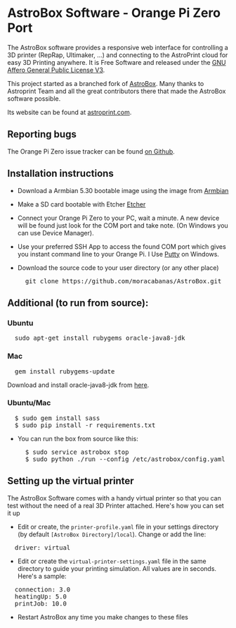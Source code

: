 AstroBox Software - Orange Pi Zero Port
=================

The AstroBox software provides a responsive web interface for controlling a 3D printer (RepRap, Ultimaker, ...) and connecting to the AstroPrint cloud for easy 3D Printing anywhere. It is Free Software and released under the [GNU Affero General Public License V3](http://www.gnu.org/licenses/agpl.html).

This project started as a branched fork of [AstroBox](https://github.com/AstroPrint/AstroBox). Many thanks to Astroprint Team and all the great contributors there that made the AstroBox software possible.

Its website can be found at [astroprint.com](https://www.astroprint.com).

Reporting bugs
--------------

The Orange Pi Zero issue tracker can be found [on Github](https://github.com/moracabanas/AstroBox/issues).


Installation instructions
-------



* Download a Armbian 5.30 bootable image using the image from [Armbian](https://dl.armbian.com/orangepizero/Ubuntu_xenial_default.7z)

* Make a SD card bootable with Etcher [Etcher](https://etcher.io/)

* Connect your Orange Pi Zero to your PC, wait a minute. A new device will be found just look for the COM port and take note. (On Windows you can use Device Manager).

* Use your preferred SSH App to access the found COM port which gives you instant command line to your Orange Pi. I Use [Putty](https://www.chiark.greenend.org.uk/~sgtatham/putty/latest.html) on Windows.


* Download the source code to your user directory (or any other place)

  <pre>
    git clone https://github.com/moracabanas/AstroBox.git
  </pre>

Additional (to run from source):
-------
### Ubuntu

<pre>
  sudo apt-get install rubygems oracle-java8-jdk
</pre>
  
### Mac

<pre>
  gem install rubygems-update
</pre>
  Download and install oracle-java8-jdk from [here](http://www.oracle.com/technetwork/java/javase/downloads/jdk8-downloads-2133151.html).
### Ubuntu/Mac
<pre>
  $ sudo gem install sass 
  $ sudo pip install -r requirements.txt
</pre>

* You can run the box from source like this:

  <pre>
    $ sudo service astrobox stop
    $ sudo python ./run --config /etc/astrobox/config.yaml --host 127.0.0.1
  </pre>

Setting up the virtual printer
-------

The AstroBox Software comes with a handy virtual printer so that you can test without the need of a real 3D Printer attached. Here's how you can set it up

* Edit or create, the `printer-profile.yaml` file in your settings directory (by default `[AstroBox Directory]/local`). Change or add the line:
<pre>
  driver: virtual
</pre>

* Edit or create the `virtual-printer-settings.yaml` file in the same directory to guide your printing simulation. All values are in seconds. Here's a sample:

<pre>
  connection: 3.0
  heatingUp: 5.0
  printJob: 10.0
</pre>

* Restart AstroBox any time you make changes to these files
